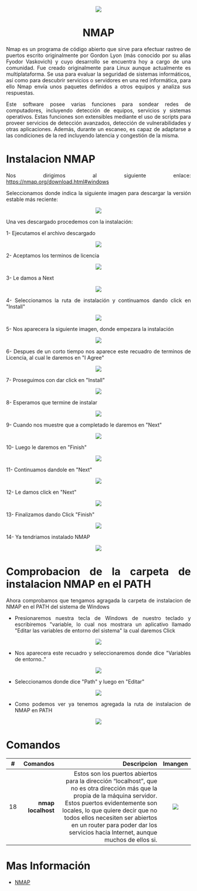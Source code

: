 <h1><div align=center><img src="img/img01.jpg"></div></h1>

# <text style = "display:block; text-align: center"> <b>NMAP</b>

<text style = "display:block; text-align: justify"> 

Nmap es un programa de código abierto que sirve para efectuar rastreo de puertos escrito originalmente por Gordon Lyon (más conocido por su alias Fyodor Vaskovich​) y cuyo desarrollo se encuentra hoy a cargo de una comunidad. Fue creado originalmente para Linux aunque actualmente es multiplataforma. Se usa para evaluar la seguridad de sistemas informáticos, así como para descubrir servicios o servidores en una red informática, para ello Nmap envía unos paquetes definidos a otros equipos y analiza sus respuestas.

Este software posee varias funciones para sondear redes de computadores, incluyendo detección de equipos, servicios y sistemas operativos. Estas funciones son extensibles mediante el uso de scripts para proveer servicios de detección avanzados, detección de vulnerabilidades y otras aplicaciones. Además, durante un escaneo, es capaz de adaptarse a las condiciones de la red incluyendo latencia y congestión de la misma.

# Instalacion NMAP

<text style = "display:block; text-align: justify"> 

Nos dirigimos al siguiente enlace: https://nmap.org/download.html#windows

Seleccionamos donde indica la siguiente imagen para descargar la versión estable más reciente:

<div align=center><img src="img/img02.jpg"></div>

Una ves descargado procedemos con la instalación:

1- Ejecutamos el archivo descargado
<div align=center><img src="img/img03.png"></div>

2- Aceptamos los terminos de licencia
<div align=center><img src="img/img04.png"></div>

3- Le damos a Next
<div align=center><img src="img/img05.png"></div>

4- Seleccionamos la ruta de instalación y continuamos dando click en "Install"
<div align=center><img src="img/img06.png"></div>

5- Nos aparecera la siguiente imagen, donde empezara la instalación
<div align=center><img src="img/img07.png"></div>

6- Despues de un corto tiempo nos aparece este recuadro de terminos de Licencia, al cual le daremos en "I Agree"
<div align=center><img src="img/img08.png"></div>

7- Proseguimos con dar click en "Install"
<div align=center><img src="img/img09.png"></div>

8- Esperamos que termine de instalar
<div align=center><img src="img/img10.png"></div>

9- Cuando nos muestre que a completado le daremos en "Next"
<div align=center><img src="img/img11.png"></div>

10- Luego le daremos en "Finish"
<div align=center><img src="img/img12.png"></div>

11- Continuamos dandole en "Next"
<div align=center><img src="img/img13.png"></div>

12- Le damos click en "Next"
<div align=center><img src="img/img14.png"></div>

13- Finalizamos dando Click "Finish"
<div align=center><img src="img/img15.png"></div>

14- Ya tendriamos instalado NMAP
<div align=center><img src="img/img16.png"></div>

# Comprobacion de la carpeta de instalacion NMAP en el PATH
Ahora comprobamos que tengamos agragada la carpeta de instalacion de NMAP en el PATH del sistema de Windows

- Presionaremos nuestra tecla de Windows de nuestro teclado y escribiremos "variable, lo cual nos mostrara un aplicativo llamado "Editar las variables de entorno del sistema" la cual daremos Click
<div align=center><img src="img/img17.png"></div>

- Nos aparecera este recuadro y seleccionaremos donde dice "Variables de entorno.."
<div align=center><img src="img/img18.png"></div>

- Seleccionamos donde dice "Path" y luego en "Editar"
<div align=center><img src="img/img19.png"></div>

- Como podemos ver ya tenemos agregada la ruta de instalacion de NMAP en PATH
<div align=center><img src="img/img20.png"></div>

# **Comandos**

| # | **Comandos** |**Descripcion**| **Imangen**
|-- |--:|--:|--:|
| 18 |**nmap localhost**| Estos son los puertos abiertos para la dirección “localhost”, que no es otra dirección más que la propia de la máquina servidor. Estos puertos evidentemente son locales, lo que quiere decir que no todos ellos necesiten ser abiertos en un router para poder dar los servicios hacia Internet, aunque muchos de ellos si.|<div align=center><img src="img/img21.png"></div>

# Mas Información
* [NMAP][1_0]


[1_0]: "https://es.wikipedia.org/wiki/Nmap"


